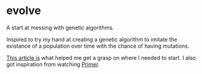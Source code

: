# evolve
A start at messing with genetic algorithms.


Inspired to try my hand at creating a genetic algorithm to imitate the existance of a population over time with the chance of having mutations. 

[This article is](https://medium.com/sigmoid/https-medium-com-rishabh-anand-on-the-origin-of-genetic-algorithms-fc927d2e11e0) what helped me get a grasp on where I needed to start. I also got inspiration from watching [Primer](https://www.youtube.com/channel/UCKzJFdi57J53Vr_BkTfN3uQ).

